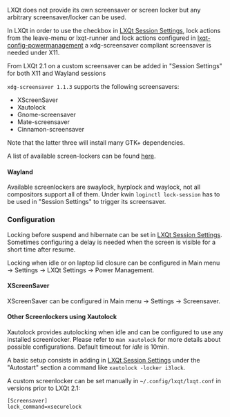 LXQt does not provide its own screensaver or screen locker but any arbitrary screensaver/locker can be used.

In LXQt in order to use the checkbox in [LXQt Session Settings](https://github.com/lxqt/lxqt-session#lxqt-session-settings), lock actions from the leave-menu or lxqt-runner and lock actions  configured in [lxqt-config-powermanagement](https://github.com/lxqt/lxqt-powermanagement#translations) a xdg-screensaver compliant screensaver is needed under X11.

From LXQt 2.1 on a custom screensaver can be added in "Session Settings" for both X11 and Wayland sessions

```xdg-screensaver 1.1.3``` supports the following screensavers:

 * XScreenSaver
 * Xautolock
 * Gnome-screensaver
 * Mate-screensaver
 * Cinnamon-screensaver

Note that the latter three will install many GTK+ dependencies.

A list of available screen-lockers can be found [here](https://wiki.archlinux.org/title/List_of_applications/Security#Screen_lockers).

#### Wayland

Available screenlockers are swaylock, hyrplock and waylock, not all compositors support all of them.
Under kwin `loginctl lock-session` has to be used in "Session Settings" to trigger its screensaver.

### Configuration

Locking before suspend and hibernate can be set in  [LXQt Session Settings](https://github.com/lxqt/lxqt-session#lxqt-session-settings). Sometimes configuring a delay is needed when the screen is visible for a short time after resume.

Locking when idle or on laptop lid closure can be configured in Main menu → Settings → LXQt Settings → Power Management.


#### XScreenSaver 

XScreenSaver can be configured in Main menu → Settings → Screensaver.

#### Other Screenlockers using Xautolock

Xautolock provides autolocking when idle and can be configured to use any installed screenlocker.
Please refer to ```man xautolock``` for more details about possible configurations. Default timeout for _idle_ is 10min.

A basic setup consists in adding in  [LXQt Session Settings](https://github.com/lxqt/lxqt-session#lxqt-session-settings) under the "Autostart" section a command like  ```xautolock -locker i3lock```.

A custom screenlocker can be set manually in `~/.config/lxqt/lxqt.conf` in versions prior to LXQt 2.1:

```
[Screensaver]
lock_command=xsecurelock
```




 